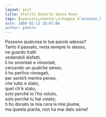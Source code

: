 ```yaml
---
layout: post
title: Sterile Deserto Senza Rose
tags: [speciale,onestar,scheggia d'essenza,]
date: 2009-02-13 18:07:00
author: pietro
---
```

Possono qualcosa le tue parole adesso?<br/>Tanto il passato, resta sempre lo stesso,<br/>ne guardo tratti<br/>vedendoli disfatti,<br/>li ho smontati e rimontati,<br/>cercando un qualche senso,<br/>li ho perfino rinnegati,<br/>per sentirli mentre penso,<br/>che tutto è stato,<br/>quel ch'è stato,<br/>solo perché io l'ho voluto,<br/>solo perché tu hai volato;<br/>ti ho donato la mia cera le mie piume,<br/>ma questa pianta, non ha mai dato seme!

